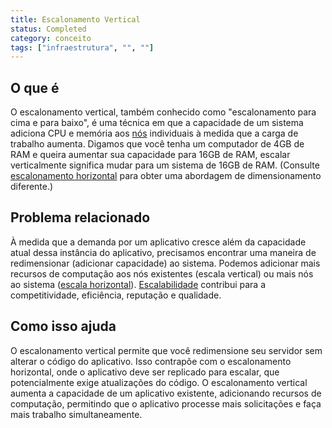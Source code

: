 ```yaml
---
title: Escalonamento Vertical
status: Completed
category: conceito
tags: ["infraestrutura", "", ""]
---
```


## O que é

O escalonamento vertical, também conhecido como "escalonamento para cima e para baixo", é uma técnica em que a capacidade de um sistema adiciona CPU e memória aos [nós](/nodes/) individuais à medida que a carga de trabalho aumenta. Digamos que você tenha um computador de 4GB de RAM e queira aumentar sua capacidade para 16GB de RAM, escalar verticalmente significa mudar para um sistema de 16GB de RAM. (Consulte [escalonamento horizontal](/horizontal-scaling/) para obter uma abordagem de dimensionamento diferente.)

## Problema relacionado

À medida que a demanda por um aplicativo cresce além da capacidade atual dessa instância do aplicativo, precisamos encontrar uma maneira de redimensionar (adicionar capacidade) ao sistema. Podemos adicionar mais recursos de computação aos nós existentes (escala vertical) ou mais nós ao sistema ([escala horizontal](/horizontal-scaling/)). [Escalabilidade](/scalability/) contribui para a competitividade, eficiência, reputação e qualidade.

## Como isso ajuda

O escalonamento vertical permite que você redimensione seu servidor sem alterar o código do aplicativo. Isso contrapõe com o escalonamento horizontal, onde o aplicativo deve ser replicado para escalar, que potencialmente exige atualizações do código. O escalonamento vertical aumenta a capacidade de um aplicativo existente, adicionando recursos de computação, permitindo que o aplicativo processe mais solicitações e faça mais trabalho simultaneamente.
